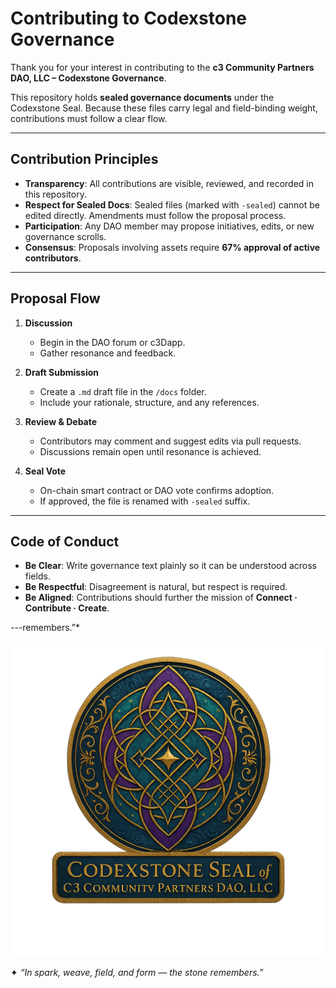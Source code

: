 # Contributing to Codexstone Governance

Thank you for your interest in contributing to the **c3 Community Partners DAO, LLC – Codexstone Governance**.

This repository holds **sealed governance documents** under the Codexstone Seal. Because these files carry legal and field-binding weight, contributions must follow a clear flow.

---

## Contribution Principles

- **Transparency**: All contributions are visible, reviewed, and recorded in this repository.  
- **Respect for Sealed Docs**: Sealed files (marked with `-sealed`) cannot be edited directly. Amendments must follow the proposal process.  
- **Participation**: Any DAO member may propose initiatives, edits, or new governance scrolls.  
- **Consensus**: Proposals involving assets require **67% approval of active contributors**.  

---

## Proposal Flow

1. **Discussion**  
   - Begin in the DAO forum or c3Dapp.  
   - Gather resonance and feedback.  

2. **Draft Submission**  
   - Create a `.md` draft file in the `/docs` folder.  
   - Include your rationale, structure, and any references.  

3. **Review & Debate**  
   - Contributors may comment and suggest edits via pull requests.  
   - Discussions remain open until resonance is achieved.  

4. **Seal Vote**  
   - On-chain smart contract or DAO vote confirms adoption.  
   - If approved, the file is renamed with `-sealed` suffix.  

---

## Code of Conduct

- **Be Clear**: Write governance text plainly so it can be understood across fields.  
- **Be Respectful**: Disagreement is natural, but respect is required.  
- **Be Aligned**: Contributions should further the mission of **Connect · Contribute · Create**.  

---remembers.”*

![](https://github.com/c3codex/assets/blob/main/Codexstone_Seal.PNG)

✦ *“In spark, weave, field, and form — the stone remembers.”*

